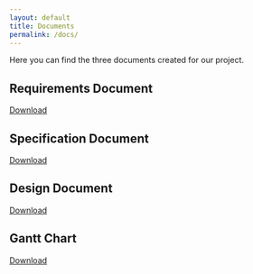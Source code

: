 ```yaml
---
layout: default
title: Documents
permalink: /docs/
---
```


Here you can find the three documents created for our project.

## Requirements Document
[Download][reqdoc]

## Specification Document
[Download][specdoc]

## Design Document
[Download][desdoc]

## Gantt Chart
[Download][gantt]

[reqdoc]: /docs/RePitileRequirements.pdf
[specdoc]: /docs/RePitileSpecifications.pdf
[desdoc]: /docs/RePitileDesign.pdf
[gantt]: /docs/RePitileGanttChart.pdf